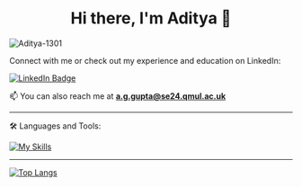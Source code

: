 <h1 align="center"> Hi there, I'm Aditya 👋 </h1>

<!--<h3 align="center"> I'm a second year bachelor's student stuyding Information and Communication Technology at KTH Royal Institute of Technology.</h3> -->

<p align="left"> <img src="https://komarev.com/ghpvc/?username=Aditya-1301&label=Profile%20views&color=6d0075&style=plastic" alt="Aditya-1301" /> </p>

Connect with me or check out my experience and education on LinkedIn:
<div id="badges">
  <a href="https://www.linkedin.com/in/aditya-gupta-29b9b4241/">
    <img src="https://img.shields.io/badge/LinkedIn-blue?style=for-the-badge&logo=linkedin&logoColor=white" alt="LinkedIn Badge"/>
  </a>
<div align="center">
</div>

 📫 You can also reach me at **a.g.gupta@se24.qmul.ac.uk**
<!--
---


🔭 I’m currently working on:

- [Chess Game using Raylib Game Library](https://github.com/Aditya-1301/Raylib_Chess)
  
---

<!--
👨‍💻 Some projects I have worked on:

- [ Advent of Code Solutions ](https://github.com/Aditya-1301/Advent-Of-Code)
- [Wea(the)r it (React Native / Ruby on Rails App (II1305))](https://github.com/SierraWeatherApp) | [Project Website](https://weichenchai.wixsite.com/sierra)
- [WoofFinder (Dog adoption website in React JS (DH2642))](https://github.com/laykos0/petmatch) | [Project Website](https://petmatch-e7a5e.web.app/#/)

---
-->

<!--

📚 Coursework:

- [ ID 1018 Programming 1 ](https://github.com/Aditya-1301/ID1018-Programming-1)
- [ ID 1019 Programming 2 ](https://github.com/Aditya-1301/ID_1019_Programming_2_Assignments)
- [ ID 1021 Algorithms and Datastructures ](https://github.com/Aditya-1301/Algorithms-and-Data-Structures-ID1021)
- [ IS 1200 Computer Hardware Engineering (Pacman Project)](https://github.com/Aditya-1301/IS1200-Pacman-Project)
- [ IK 1203 Networks and Communications ](https://github.com/Aditya-1301/IK1203-Networks-and-Communications-Socket-Programming)
- [ IV 1351 Data Storage Paradigms ](https://github.com/Aditya-1301/IV1351-Datastorage-Paradigms)

---
-->

---

🛠️ Languages and Tools:

[![My Skills](https://skillicons.dev/icons?i=py,c,java,elixir,latex,html,css,js,cpp,rails,tensorflow,react,postgres,md,git,processing,godot,docker,go,zig,p5js,linux&perline=11)](https://skillicons.dev)

---

<!-- [![Anurag's GitHub stats](https://github-readme-stats.vercel.app/api?username=Aditya-1301&count_private=true&theme=radical)](https://github.com/anuraghazra/github-readme-stats) -->
  
[![Top Langs](https://github-readme-stats.vercel.app/api/top-langs/?username=Aditya-1301&layout=compact&theme=radical)](https://github.com/anuraghazra/github-readme-stats)


<!--
**Aditya-1301/Aditya-1301** is a ✨ _special_ ✨ repository because its `README.md` (this file) appears on your GitHub profile.

Here are some ideas to get you started:


- 🌱 I’m currently learning ...
- 👯 I’m looking to collaborate on ...
- 🤔 I’m looking for help with ...
- 💬 Ask me about ...
- 📫 How to reach me: ...
- 😄 Pronouns: ...
- ⚡ Fun fact: ...
-->
